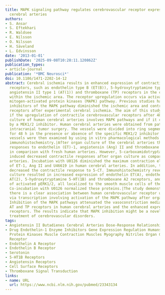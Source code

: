 ```yaml
---
title: MAPK signaling pathway regulates cerebrovascular receptor expression in human
  cerebral arteries
authors:
- S. Ansar
- S. Eftekhari
- R. Waldsee
- E. Nilsson
- O. Nilsson
- H. Säveland
- L. Edvinsson
date: '2013-01-01'
publishDate: '2025-09-08T10:28:11.120862Z'
publication_types:
- article-journal
publication: '*BMC Neurosci*'
doi: 10.1186/1471-2202-14-12
abstract: Cerebral ischemia results in enhanced expression of contractile cerebrovascular
  receptors, such as endothelin type B (ET(B)), 5-hydroxytryptamine type 1B (5-HT(1B)),
  angiotensin II type 1 (AT(1)) and thromboxane (TP) receptors in the cerebral arteries
  within the ischemic area. The receptor upregulation occurs via activation of the
  mitogen-activated protein kinases (MAPK) pathway. Previous studies have shown that
  inhibitors of the MAPK pathway diminished the ischemic area and contractile cerebrovascular
  receptors after experimental cerebral ischemia. The aim of this study was to examine
  if the upregulation of contractile cerebrovascular receptors after 48 h of organ
  culture of human cerebral arteries involves MAPK pathways and if it can be prevented
  by a MEK1/2 inhibitor. Human cerebral arteries were obtained from patients undergoing
  intracranial tumor surgery. The vessels were divided into ring segments and incubated
  for 48 h in the presence or absence of the specific MEK1/2 inhibitor U0126. The
  vessels were then examined by using in vitro pharmacological methods and protein
  immunohistochemistry.|After organ culture of the cerebral arteries the contractile
  responses to endothelin (ET)-1, angiotensin (Ang) II and thromboxane (TP) were enhanced
  in comparison with fresh human arteries. However, 5-carboxamidotryptamine (5-CT)
  induced decreased contractile responses after organ culture as compared to fresh
  arteries. Incubation with U0126 diminished the maximum contraction elicited by application
  of ET-1, Ang II and U46619 in human cerebral arteries. In addition, the MEK1/2 inhibitor
  decreased the contractile response to 5-CT. Immunohistochemistry revealed that organ
  culture resulted in increased expression of endothelin ET(A), endothelin ET(B) angiotensin
  AT(2), 5-hydroxytryptamine 5-HT(1B) and thromboxane A2 receptors, and elevated levels
  of activated pERK1/2, all localized to the smooth muscle cells of the cerebral arteries.
  Co-incubation with U0126 normalized these proteins.|The study demonstrated that
  there is a clear association between human cerebrovascular receptor upregulation
  via transcription involving activation of the MAPK pathway after organ culture.
  Inhibition of the MAPK pathways attenuated the vasoconstriction mediated by ET,
  AT and TP receptors in human cerebral arteries and the enhanced expression of their
  receptors. The results indicate that MAPK inhibition might be a novel target for
  treatment of cerebrovascular disorders.
tags:
- Angiotensin II Butadienes Cerebral Arteries Dose-Response Relationship
- Drug Endothelin-1 Enzyme Inhibitors Gene Expression Regulation Humans Mitogen-Activated
  Protein Kinases Muscle Contraction Muscles Myography Nitriles Organ Culture Techniques
  Receptor
- Endothelin A Receptor
- Endothelin B Receptor
- Serotonin
- 5-HT1B Receptors
- Angiotensin Receptors
- Cell Surface Receptors
- Thromboxane Signal Transduction
links:
- name: URL
  url: https://www.ncbi.nlm.nih.gov/pubmed/23343134
---
```

